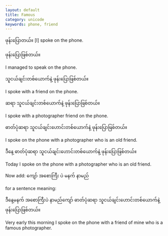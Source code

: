 ```yaml
---
layout: default
title: Famous
category: unicode
keywords: phone, friend
---
```


<p><span class='mm3'>ဖုန်းပြောတယ်။</span> [I] spoke on the phone.</p>
<p class="hide-trigger"><span class='mm3'>ဖုန်းပြောဖြစ်တယ်။</span></p>
<p class='hide-this'>I managed to speak on the phone.</p>

<p class="hide-trigger"><span class='mm3'>သူငယ်ချင်းတစ်ယောက်နဲ့ ဖုန်းပြောဖြစ်တယ်။</span></p>
<p class='hide-this'>I spoke with a friend on the phone.</p>

<p class="hide-trigger"><span class='mm3'>ဆရာ သူငယ်ချင်းတစ်ယောက်နဲ့ ဖုန်းပြောဖြစ်တယ်။</span></p>
<p class='hide-this'>I spoke with a photographer friend on the phone.</p>

<p class="hide-trigger"><span class='mm3'>ဓာတ်ပုံဆရာ သူငယ်ချင်းဟောင်းတစ်ယောက်နဲ့ ဖုန်းပြောဖြစ်တယ်။</span></p>
<p class='hide-this'>I spoke on the phone with a photographer who is an old friend.</p>

<p class="hide-trigger"><span class='mm3'>ဒီနေ့ ဓာတ်ပုံဆရာ သူငယ်ချင်းဟောင်းတစ်ယောက်နဲ့ ဖုန်းပြောဖြစ်တယ်။</span></p>
<p class='hide-this'>Today I spoke on the phone with a photographer who is an old friend.</p>

<p>Now add: <span class='mm3'>ကျော် အစောကြီး ပဲ မနက် နာမည်</span></p>
<p>for a sentence meaning:</p>
<p class="hide-trigger"><span class='mm3'>ဒီနေ့မနက် အစောကြီးပဲ နာမည်ကျော် ဓာတ်ပုံဆရာ သူငယ်ချင်းဟောင်းတစ်ယောက်နဲ့ ဖုန်းပြောဖြစ်တယ်။</span></p>
<p class='hide-this'>Very early this morning I spoke on the phone with a friend of mine who is a famous photographer.</p>
